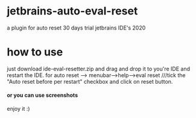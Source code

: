 # jetbrains-auto-eval-reset
a plugin for auto reset 30 days trial jetbrains IDE's 2020
# how to use
just download ide-eval-resetter.zip and drag and drop it to you're IDE and restart the IDE.
for auto reset -->  menubar-->help-->eval reset ///tick the "Auto reset before per restart" checkbox and click on reset button.

#### or you can use screenshots

enjoy it :)
